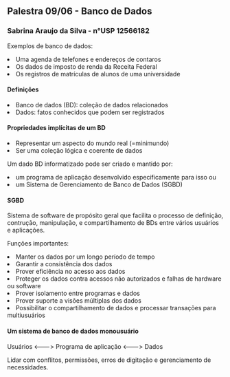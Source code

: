 ## Palestra 09/06 - Banco de Dados
### Sabrina Araujo da Silva - n°USP 12566182

Exemplos de banco de dados:
<li>Uma agenda de telefones e endereços de contaros</li>
<li>Os dados de imposto de renda da Receita Federal</li>
<li>Os registros de matrículas de alunos de uma universidade</li>

#### Definições
<li> Banco de dados (BD): coleção de dados relacionados</li>
<li> Dados: fatos conhecidos que podem ser registrados</li>

#### Propriedades implícitas de um BD
<li> Representar um aspecto do mundo real (=minimundo)</li>
<li> Ser uma coleção lógica e coerente de dados</li>

Um dado BD informatizado pode ser criado e mantido por:
<li> um programa de aplicação desenvolvido especificamente para isso ou</li>
<li> um Sistema de Gerenciamento de Banco de Dados (SGBD)</li>

#### SGBD
Sistema de software de propósito geral que facilita o processo de definição, contrução, manipulação, e compartilhamento de BDs entre vários usuários e aplicações.

Funções importantes:
<li>Manter os dados por um longo período de tempo</li>
<li>Garantir a consistência dos dados</li>
<li>Prover eficiência no acesso aos dados</li>
<li>Proteger os dados contra acessos não autorizados e falhas de hardware ou software</li>
<li>Prover isolamento entre programas e dados</li>
<li>Prover suporte a visões múltiplas dos dados</li>
<li>Possibilitar o compartilhamento de dados e processar transações para multiusuários</li>

#### Um sistema de banco de dados monousuário
Usuários <---> Programa de aplicação <---> Dados

Lidar com conflitos, permissões, erros de digitação e gerenciamento de necessidades.





